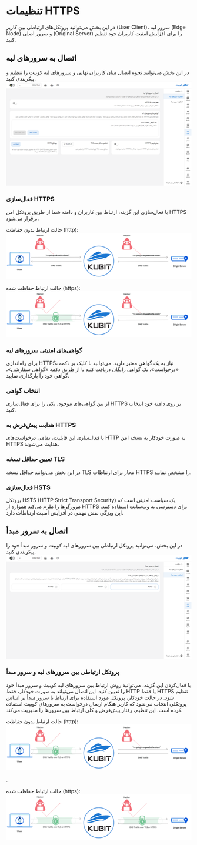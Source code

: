 # تنظیمات HTTPS

در این بخش می‌توانید پروتکل‌های ارتباطی بین کاربر (User Client)، سرور لبه (Edge Node) و سرور اصلی (Original Server) را برای افزایش امنیت کاربران خود تنظیم کنید.

## اتصال به سرورهای لبه

در این بخش می‌توانید نحوه اتصال میان کاربران نهایی و سرورهای لبه کوبیت را تنظیم و پیکربندی کنید.
![HTTPS: https edge server](img/https-edgeserver.png)

### فعال‌سازی HTTPS

با فعال‌سازی این گزینه، ارتباط بین کاربران و دامنه شما از طریق پروتکل امن HTTPS برقرار می‌شود.

حالت ارتباط بدون حفاظت (http):
![HTTPS: http http](img/http-http.png)

حالت ارتباط حفاظت شده (https):
![HTTPS: http http](img/https-http.png)

### گواهی‌های امنیتی سرورهای لبه

برای راه‌اندازی HTTPS، نیاز به یک گواهی معتبر دارید. می‌توانید با کلیک بر دکمه «درخواست»، یک گواهی رایگان دریافت کنید یا از طریق دکمه «گواهی سفارشی»، گواهی خود را بارگذاری نمایید.

### انتخاب گواهی

از بین گواهی‌های موجود، یکی را برای فعال‌سازی HTTPS بر روی دامنه خود انتخاب کنید.

### هدایت پیش‌فرض به HTTPS

با فعال‌سازی این قابلیت، تمامی درخواست‌های HTTP به صورت خودکار به نسخه امن HTTPS هدایت می‌شوند.

### تعیین حداقل نسخه TLS

در این بخش می‌توانید حداقل نسخه TLS مجاز برای ارتباطات HTTPS را مشخص نمایید.

### فعال‌سازی HSTS

پروتکل HSTS (HTTP Strict Transport Security) یک سیاست امنیتی است که مرورگرها را ملزم می‌کند همواره از HTTPS برای دسترسی به وب‌سایت استفاده کنند. این ویژگی نقش مهمی در افزایش امنیت ارتباطات دارد.

## اتصال به سرور مبدأ

در این بخش، می‌توانید پروتکل ارتباطی بین سرورهای لبه کوبیت و سرور مبدأ خود را پیکربندی کنید.
![HTTPS: https origin server](img/https-originserver.png)

### پروتکل ارتباطی بین سرورهای لبه و سرور مبدأ

با فعال‌کردن این گزینه، می‌توانید روش ارتباط بین سرورهای لبه کوبیت و سرور مبدأ خود را تعیین کنید. این اتصال می‌تواند به صورت خودکار، فقط HTTP یا فقط HTTPS تنظیم شود. در حالت خودکار، پروتکل مورد استفاده برای ارتباط با سرور مبدأ بر اساس پروتکلی انتخاب می‌شود که کاربر هنگام ارسال درخواست به سرورهای کوبیت استفاده کرده است. این تنظیم، رفتار پیش‌فرض و کلی ارتباط بین سرورها را مدیریت می‌کند.

حالت ارتباط بدون حفاظت (http):
![HTTPS: http http](img/https-http.png)

.

حالت ارتباط حفاظت شده (https):
![HTTPS: http http](img/https-https.png)
